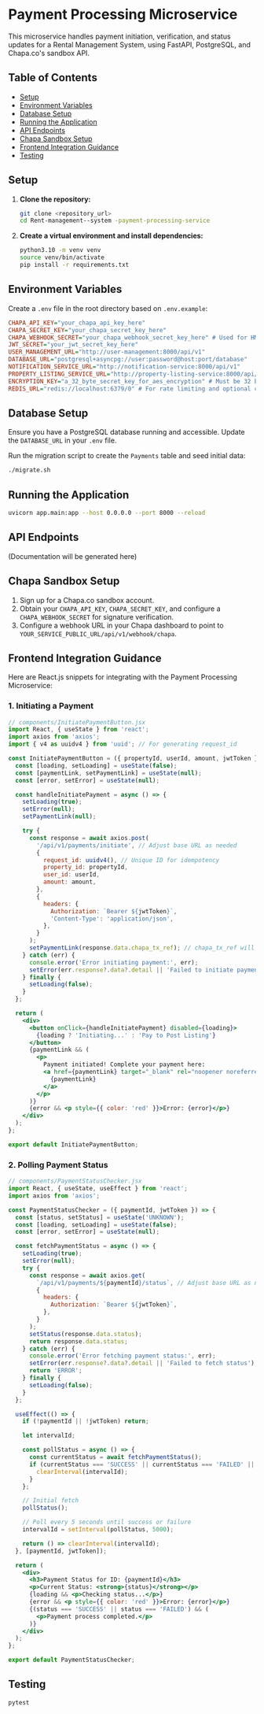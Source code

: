 # Payment Processing Microservice

This microservice handles payment initiation, verification, and status updates for a Rental Management System, using FastAPI, PostgreSQL, and Chapa.co's sandbox API.

## Table of Contents
- [Setup](#setup)
- [Environment Variables](#environment-variables)
- [Database Setup](#database-setup)
- [Running the Application](#running-the-application)
- [API Endpoints](#api-endpoints)
- [Chapa Sandbox Setup](#chapa-sandbox-setup)
- [Frontend Integration Guidance](#frontend-integration-guidance)
- [Testing](#testing)

## Setup

1.  **Clone the repository:**
    ```bash
    git clone <repository_url>
    cd Rent-management--system -payment-processing-service
    ```

2.  **Create a virtual environment and install dependencies:**
    ```bash
    python3.10 -m venv venv
    source venv/bin/activate
    pip install -r requirements.txt
    ```

## Environment Variables

Create a `.env` file in the root directory based on `.env.example`:

```ini
CHAPA_API_KEY="your_chapa_api_key_here"
CHAPA_SECRET_KEY="your_chapa_secret_key_here"
CHAPA_WEBHOOK_SECRET="your_chapa_webhook_secret_key_here" # Used for HMAC-SHA256 webhook verification
JWT_SECRET="your_jwt_secret_key_here"
USER_MANAGEMENT_URL="http://user-management:8000/api/v1"
DATABASE_URL="postgresql+asyncpg://user:password@host:port/database"
NOTIFICATION_SERVICE_URL="http://notification-service:8000/api/v1"
PROPERTY_LISTING_SERVICE_URL="http://property-listing-service:8000/api/v1"
ENCRYPTION_KEY="a_32_byte_secret_key_for_aes_encryption" # Must be 32 bytes for AES-256
REDIS_URL="redis://localhost:6379/0" # For rate limiting and optional caching
```

## Database Setup

Ensure you have a PostgreSQL database running and accessible. Update the `DATABASE_URL` in your `.env` file.

Run the migration script to create the `Payments` table and seed initial data:

```bash
./migrate.sh
```

## Running the Application

```bash
uvicorn app.main:app --host 0.0.0.0 --port 8000 --reload
```

## API Endpoints

(Documentation will be generated here)

## Chapa Sandbox Setup

1.  Sign up for a Chapa.co sandbox account.
2.  Obtain your `CHAPA_API_KEY`, `CHAPA_SECRET_KEY`, and configure a `CHAPA_WEBHOOK_SECRET` for signature verification.
3.  Configure a webhook URL in your Chapa dashboard to point to `YOUR_SERVICE_PUBLIC_URL/api/v1/webhook/chapa`.

## Frontend Integration Guidance

Here are React.js snippets for integrating with the Payment Processing Microservice:

### 1. Initiating a Payment

```jsx
// components/InitiatePaymentButton.jsx
import React, { useState } from 'react';
import axios from 'axios';
import { v4 as uuidv4 } from 'uuid'; // For generating request_id

const InitiatePaymentButton = ({ propertyId, userId, amount, jwtToken }) => {
  const [loading, setLoading] = useState(false);
  const [paymentLink, setPaymentLink] = useState(null);
  const [error, setError] = useState(null);

  const handleInitiatePayment = async () => {
    setLoading(true);
    setError(null);
    setPaymentLink(null);

    try {
      const response = await axios.post(
        '/api/v1/payments/initiate', // Adjust base URL as needed
        {
          request_id: uuidv4(), // Unique ID for idempotency
          property_id: propertyId,
          user_id: userId,
          amount: amount,
        },
        {
          headers: {
            Authorization: `Bearer ${jwtToken}`,
            'Content-Type': 'application/json',
          },
        }
      );
      setPaymentLink(response.data.chapa_tx_ref); // chapa_tx_ref will contain the checkout URL
    } catch (err) {
      console.error('Error initiating payment:', err);
      setError(err.response?.data?.detail || 'Failed to initiate payment');
    } finally {
      setLoading(false);
    }
  };

  return (
    <div>
      <button onClick={handleInitiatePayment} disabled={loading}>
        {loading ? 'Initiating...' : 'Pay to Post Listing'}
      </button>
      {paymentLink && (
        <p>
          Payment initiated! Complete your payment here:
          <a href={paymentLink} target="_blank" rel="noopener noreferrer">
            {paymentLink}
          </a>
        </p>
      )}
      {error && <p style={{ color: 'red' }}>Error: {error}</p>}
    </div>
  );
};

export default InitiatePaymentButton;
```

### 2. Polling Payment Status

```jsx
// components/PaymentStatusChecker.jsx
import React, { useState, useEffect } from 'react';
import axios from 'axios';

const PaymentStatusChecker = ({ paymentId, jwtToken }) => {
  const [status, setStatus] = useState('UNKNOWN');
  const [loading, setLoading] = useState(false);
  const [error, setError] = useState(null);

  const fetchPaymentStatus = async () => {
    setLoading(true);
    setError(null);
    try {
      const response = await axios.get(
        `/api/v1/payments/${paymentId}/status`, // Adjust base URL as needed
        {
          headers: {
            Authorization: `Bearer ${jwtToken}`,
          },
        }
      );
      setStatus(response.data.status);
      return response.data.status;
    } catch (err) {
      console.error('Error fetching payment status:', err);
      setError(err.response?.data?.detail || 'Failed to fetch status');
      return 'ERROR';
    } finally {
      setLoading(false);
    }
  };

  useEffect(() => {
    if (!paymentId || !jwtToken) return;

    let intervalId;

    const pollStatus = async () => {
      const currentStatus = await fetchPaymentStatus();
      if (currentStatus === 'SUCCESS' || currentStatus === 'FAILED' || currentStatus === 'ERROR') {
        clearInterval(intervalId);
      }
    };

    // Initial fetch
    pollStatus();

    // Poll every 5 seconds until success or failure
    intervalId = setInterval(pollStatus, 5000);

    return () => clearInterval(intervalId);
  }, [paymentId, jwtToken]);

  return (
    <div>
      <h3>Payment Status for ID: {paymentId}</h3>
      <p>Current Status: <strong>{status}</strong></p>
      {loading && <p>Checking status...</p>}
      {error && <p style={{ color: 'red' }}>Error: {error}</p>}
      {(status === 'SUCCESS' || status === 'FAILED') && (
        <p>Payment process completed.</p>
      )}
    </div>
  );
};

export default PaymentStatusChecker;
```

## Testing

```bash
pytest
```